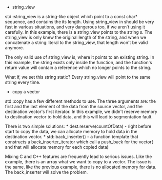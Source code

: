  * string_view

std::string_view is a string-like object which point to a const char* sequence, and contains the its length. Using string_view in should be very fast in various situations, and very dangerous too, if we aren’t using it carefully.
In this example, there is a string_view points to the string s. The string_view is only knew the original length of the string, and when we concatenate a string literal to the string_view, that length won't be valid anymore.

The only valid use of string_view is, where it points to an existing string. In this example, the string exists only inside the function, and the function's return value will contain a reference which no longer points to the string.

What if, we set this string static? Every string_view will point to the same string every time. 

* copy a vector

std::copy has a few different methods to use. The three arguments are: the first and the last element of the data from the source vector, and the destination vector's first iterator. In this example, we didn't reserve memory to destination vector to hold data, and this will lead to segmentation fault.

There is two simple solutions:
    * dest.reserve(countOfData) - right before start to copy the data, we can allocate memory to hold data in the destination vector.
    * std::back_inserter() - a function template that constructs a back_inserter_iterator which call a push_back for the vector( and that will allocate memory for each copied data) 


Mixing C and C++ features are frequently lead to serious issues. Like the example, there is an array what we want to copy to a vector. The issue is the same, like the previous example, there is no allocated memory for data. The back_inserter will solve the problem.